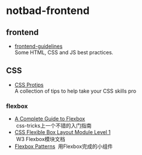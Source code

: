 ﻿# notbad-frontend
## frontend
* [frontend-guidelines](https://github.com/bendc/frontend-guidelines)  
  Some HTML, CSS and JS best practices.

## CSS
* [CSS Protips](https://github.com/AllThingsSmitty/css-protips)  
  A collection of tips to help take your CSS skills pro
### flexbox
* [A Complete Guide to Flexbox](https://css-tricks.com/snippets/css/a-guide-to-flexbox/)  
  css-tricks上一个不错的入门指南
* [CSS Flexible Box Layout Module Level 1](https://www.w3.org/TR/css-flexbox-1/)  
  W3 Flexbox模块文档
* [Flexbox Patterns](http://www.flexboxpatterns.com/stepper-input)
  用Flexbox完成的小组件
